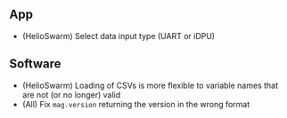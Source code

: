 ## App

- (HelioSwarm) Select data input type (UART or iDPU)

## Software

- (HelioSwarm) Loading of CSVs is more flexible to variable names that are not (or no longer) valid
- (All) Fix `mag.version` returning the version in the wrong format

